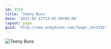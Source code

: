 ```yaml
---
id: 3310
title: 'Teeny Buns'
date: '2023-03-17T13:45:39+00:00'
layout: page
guid: 'http://new.andydixon.com/?page_id=3310'
---
```


![Teeny Buns](https://i0.wp.com/assets.g8x2.ldn.idrivee2-23.com/posters/Teeny%20Buns%2001.jpg?w=1200&ssl=1 "Teeny Buns")